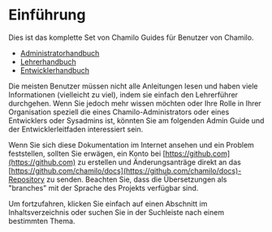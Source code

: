 # Einführung

Dies ist das komplette Set von Chamilo Guides für Benutzer von Chamilo.

* [Administratorhandbuch](admin-guide/chamilo-_what_is_it/)
* [Lehrerhandbuch](teacher-guide/getting-to-know-chamilo/what_is_chamilo.md)
* [Entwicklerhandbuch](developer-guide/introduction/)

Die meisten Benutzer müssen nicht alle Anleitungen lesen und haben viele Informationen \(vielleicht zu viel\), indem sie einfach den Lehrerführer durchgehen. Wenn Sie jedoch mehr wissen möchten oder Ihre Rolle in Ihrer Organisation speziell die eines Chamilo-Administrators oder eines Entwicklers oder Sysadmins ist, könnten Sie am folgenden Admin Guide und der Entwicklerleitfaden interessiert sein.

Wenn Sie sich diese Dokumentation im Internet ansehen und ein Problem feststellen, sollten Sie erwägen, ein Konto bei [https://github.com](https://github.com) zu erstellen und Änderungsanträge direkt an das [https://github.com/chamilo/docs](https://github.com/chamilo/docs)-Repository zu senden. Beachten Sie, dass die Übersetzungen als "branches" mit der Sprache des Projekts verfügbar sind.

Um fortzufahren, klicken Sie einfach auf einen Abschnitt im Inhaltsverzeichnis oder suchen Sie in der Suchleiste nach einem bestimmten Thema.
